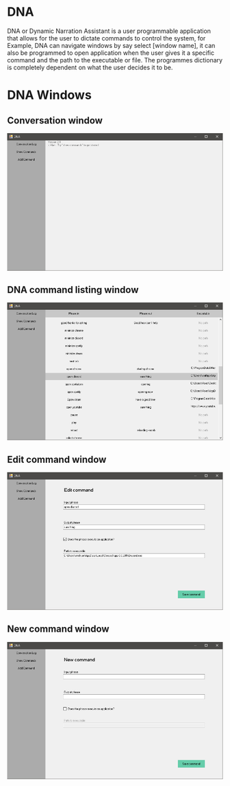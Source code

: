 # DNA
DNA or Dynamic Narration Assistant is a user programmable application that allows for the user to dictate commands to control the system, for Example, DNA can navigate windows by say select [window name], it can also be programmed to open application when the user gives it a specific command and the path to the executable or file. The programmes dictionary is completely dependent on what the user decides it to be.

# DNA Windows
<h2> Conversation window </h2>
<p align="center">
  <img src="images/DNAMAIN.jpg" alt="icon">
</p>

<h2> DNA command listing window </h2>
<p align="center">
  <img src="images/DNACOMMAND.jpg" alt="icon">
</p>

<h2> Edit command window </h2>
<p align="center">
  <img src="images/DNAEDIT.jpg" alt="icon">
</p>

<h2> New command window </h2>
<p align="center">
  <img src="images/DNANEW.jpg" alt="icon">
</p>
